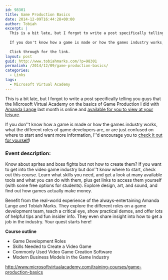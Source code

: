 ```yaml
---
id: 98301
title: Game Production Basics
date: 2014-12-09T16:44:28+00:00
author: Tobiah
excerpt: |
  This is a bit late, but I forgot to write a post specifically telling you guys that the Microsoft Virtual Academy on the basics of Game Production I did with Amanda Lange last month is online and available for you to view at your leisure.
  
  If you don't know how a game is made or how the games industry works, what the different roles of game developers are, or are just confused on where to start and want more information, I'd encourage you to check it out for yourself!
  
  Click through for the link.
layout: post
guid: http://www.tobiahmarks.com/?p=98301
permalink: /2014/12/09/game-production-basics/
categories:
  - Links
tags:
  - Microsoft Virtual Academy
---
```

This is a bit late, but I forgot to write a post specifically telling you guys that the Microsoft Virtual Academy on the basics of Game Production I did with [Amanda Lange](http://www.tobiahmarks.com/2014/11/be-indie-now-40/ "Be Indie Now 40: Amanda Lange") last month is online and [available for you to view at your leisure](http://www.microsoftvirtualacademy.com/training-courses/game-production-basics).

If you don''t know how a game is made or how the games industry works, what the different roles of game developers are, or are just confused on where to start and want more information, I''d encourage you to [check it out for yourself](http://www.microsoftvirtualacademy.com/training-courses/game-production-basics)!<!--more-->

### Event description:

Know about sprites and boss fights but not how to create them? If you want to get into the video game industry but don''t know where to start, check out this course. Learn what skills you need, and get a look at many available tools and what you can do with them, plus get links to access them yourself (with some free options for students). Explore design, art, and sound, and find out how games actually make money.

Benefit from the real-world experience of the always-entertaining Amanda Lange and Tobiah Marks. They explore the different roles on a game development team, teach a critical eye, show practical demos, and offer lots of helpful tips and fun insider info. They even share insight into how to get a job in the industry. Your quest starts here!

**Course outline**

  * Game Development Roles
  * Skills Needed to Create a Video Game
  * Commonly Used Video Game Creation Software
  * Modern Business Models in the Game Industry

<http://www.microsoftvirtualacademy.com/training-courses/game-production-basics>